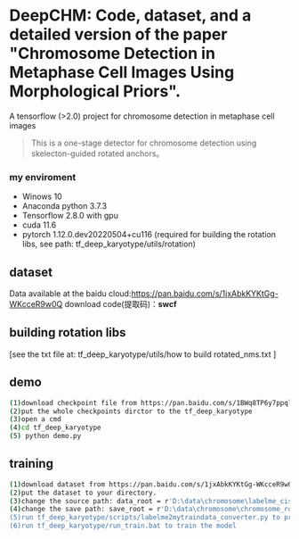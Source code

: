 # DeepCHM: Code, dataset, and a detailed version of the paper "Chromosome Detection in Metaphase Cell Images Using Morphological Priors". 
A tensorflow (>2.0) project for chromosome detection in metaphase cell images 

> This is a one-stage detector for chromosome detection using skelecton-guided rotated anchors。

### my enviroment
- Winows 10
- Anaconda python 3.7.3
- Tensorflow 2.8.0 with gpu
- cuda 11.6
- pytorch 1.12.0.dev20220504+cu116 (required for building the rotation libs, see path: tf_deep_karyotype/utils/rotation)

## dataset
Data available at the baidu cloud:https://pan.baidu.com/s/1jxAbkKYKtGg-WKcceR9w0Q
download code(提取码)：**swcf** 

## building rotation libs
[see the txt file at:  tf_deep_karyotype/utils/how to build rotated_nms.txt ]

## demo
``` bash
(1)download checkpoint file from https://pan.baidu.com/s/1BWq8TP6y7ppqlHh4tqgFhQ      (download code: zm38)
(2)put the whole checkpoints dirctor to the tf_deep_karyotype
(3)open a cmd
(4)cd tf_deep_karyotype
(5) python demo.py
```
## training
``` bash
(1)download dataset from https://pan.baidu.com/s/1jxAbkKYKtGg-WKcceR9w0Q      (download code: swcf)
(2)put the dataset to your directory. 
(3)change the source path: data_root = r'D:\data\chromosome\labelme_cis_2022' to your dataset path('tf_deep_karyotype/scripts/labelme2mytraindata_converter.py')
(4)change the save path: save_root = r'D:\data\chromosome\chromosome_rotdet_v4 to your path ('tf_deep_karyotype/scripts/labelme2mytraindata_converter.py')
(5)run tf_deep_karyotype/scripts/labelme2mytraindata_converter.py to prepare data for training 
(6)run tf_deep_karyotype/run_train.bat to train the model
```

